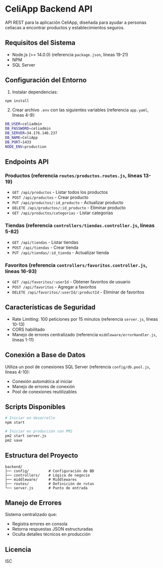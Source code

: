 # CeliApp Backend API

API REST para la aplicación CeliApp, diseñada para ayudar a personas celíacas a encontrar productos y establecimientos seguros.

## Requisitos del Sistema

- Node.js (>= 14.0.0) (referencia `package.json`, líneas 19-21)
- NPM
- SQL Server

## Configuración del Entorno

1. Instalar dependencias:
```bash
npm install
```

2. Crear archivo `.env` con las siguientes variables (referencia `app.yaml`, líneas 4-9):
```bash
DB_USER=celiadmin
DB_PASSWORD=celiadmin
DB_SERVER=34.176.146.237
DB_NAME=CeliApp
DB_PORT=1433
NODE_ENV=production
```

## Endpoints API

### Productos (referencia `routes/productos.routes.js`, líneas 13-19)
- `GET /api/productos` - Listar todos los productos
- `POST /api/productos` - Crear producto
- `PUT /api/productos/:id_producto` - Actualizar producto
- `DELETE /api/productos/:id_producto` - Eliminar producto
- `GET /api/productos/categorias` - Listar categorías

### Tiendas (referencia `controllers/tiendas.controller.js`, líneas 5-82)
- `GET /api/tiendas` - Listar tiendas
- `POST /api/tiendas` - Crear tienda
- `PUT /api/tiendas/:id_tienda` - Actualizar tienda

### Favoritos (referencia `controllers/favoritos.controller.js`, líneas 16-93)
- `GET /api/favoritos/:userId` - Obtener favoritos de usuario
- `POST /api/favoritos` - Agregar a favoritos
- `DELETE /api/favoritos/:userId/:productId` - Eliminar de favoritos

## Características de Seguridad

- Rate Limiting: 100 peticiones por 15 minutos (referencia `server.js`, líneas 10-13)
- CORS habilitado
- Manejo de errores centralizado (referencia `middleware/errorHandler.js`, líneas 1-11)

## Conexión a Base de Datos

Utiliza un pool de conexiones SQL Server (referencia `config/db.pool.js`, líneas 4-10):
- Conexión automática al iniciar
- Manejo de errores de conexión
- Pool de conexiones reutilizables

## Scripts Disponibles

```bash
# Iniciar en desarrollo
npm start

# Iniciar en producción con PM2
pm2 start server.js
pm2 save
```

## Estructura del Proyecto

```
backend/
├── config/         # Configuración de BD
├── controllers/    # Lógica de negocio
├── middleware/     # Middlewares
├── routes/         # Definición de rutas
└── server.js       # Punto de entrada
```

## Manejo de Errores

Sistema centralizado que:
- Registra errores en consola
- Retorna respuestas JSON estructuradas
- Oculta detalles técnicos en producción

## Licencia

ISC

